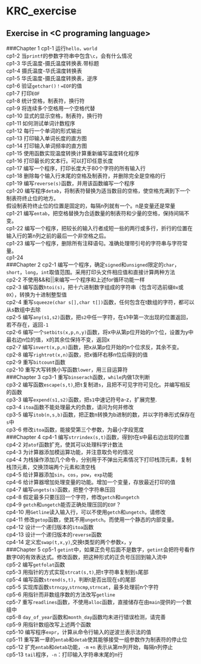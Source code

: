 KRC_exercise
============

Exercise in &lt;C programing language>
--------------------------------------
###Chapter 1
cp1-1  运行`hello，world`  
cp1-2  当`printf`的参数字符串中包含`\c`，会有什么情况  
cp1-3  华氏温度-摄氏温度转换表.带标题  
cp1-4  摄氏温度-华氏温度转换表  
cp1-5  华氏温度-摄氏温度转换表，逆序  
cp1-6  验证`getchar()！=EOF`的值<br />
cp1-7  打印`EOF`<br />
cp1-8  统计空格，制表符，换行符<br />
cp1-9  将连续多个空格用一个空格代替<br />
cp1-10 显式的显示空格，制表符，换行符<br />
cp1-11 如何测试单词计数程序<br />
cp1-12 每行一个单词的形式输出<br />
cp1-13 打印输入单词长度的直方图<br />
cp1-14 打印输入单词频率的直方图<br />
cp1-15 使用函数实现温度转换计算重新编写温度转化程序<br />
cp1-16 打印最长的文本行。可以打印任意长度<br />
cp1-17 编写一个程序，打印长度大于80个字符的所有输入行<br />
cp1-18 删除每个输入行末尾的空格及制表符，并删除完全是空格的行<br />
cp1-19 编写`reverse(s)`函数，并用该函数编写一个程序<br />
cp1-20 编写程序`detab`，将制表符替换为适当数目的空格，使空格充满到下一个制表符终止位的地方。<br />假设制表符终止位的位置是固定的，每隔n列就有一个。n是变量还是常量<br />
cp1-21 编写`entab`，把空格替换为合适数量的制表符和少量的空格，保持间隔不变。<br />
cp1-22 编写一个程序，把较长的输入行者成短一些的两行或多行，折行的位置在输入行的第n列之前的最后一个非空格之后。<br />
cp1-23 编写一个程序，删除所有注释语句。准确处理带引号的字符串与字符常量。<br />
cp1-24<br />
###Chapter 2
cp2-1 编写一个程序，确定`signed`和`unsigned`限定的`char`，`short`，`long`，`int`取值范围。采用打印头文件相应值和直接计算两种方法<br />
cp2-2 不使用&&和||来编写一个程序和上述for循环功能一样<br />
cp2-3 编写函数`htoi(s)`，把十六进制数字组成的字符串（包含可选前缀`0x`或`0X`），转换为十进制整型值<br />
cp2-4 重写`squeeze(char s[],char t[])`函数，任何包含在t数组的字符，都可以从s数组中去除<br />
cp2-5 编写`any(s1,s2)`函数，把`s2`中任一字符，在s1中第一次出现的位置返回，若不存在，返回`-1`<br />
cp2-6 编写一个`setbits(x,p,n,y)`函数，将x中从第p位开始的n个位，设置为y中最右边n位的值，x的其余位保持不变，返回x<br />
cp2-7 编写`invert(x,p,n)`函数，把x从第p位开始的n个位求反，其余不变。<br />
cp2-8 编写`rightrot(x,n)`函数，把x循环右移n位后得到的值<br />
cp2-9 重写`bitcount`函数<br />
cp2-10 重写大写转换小写函数`lower`，用三目运算符<br />
###Chapter 3
cp3-1 重写`binserach`函数，`while`内做1次判断<br />
cp3-2 编写函数`escape(s,t)`,把`t`复制进`s`，且把不可见字符可见化。并编写相反的函数<br />
cp3-3 编写`expend(s1,s2)`函数，把`s1`中速记符号a-z，扩展完整.<br />
cp3-4 `itoa`函数不能处理最大的负数，请问为何并修改<br />
cp3-5 编写`itob(n,s,b)`函数，把正数n转换为b进制的数，并以字符串形式保存在`s`中<br />
cp3-6 修改`itoa`函数，能接受第三个参数，为最小字段宽度<br />
###Chapter 4
cp4-1 编写`strrindex(s,t)`函数，得到t在s中最右边出现的位置<br />
cp4-2 对`atof`函数扩充，使其可以处理科学计数法<br />
cp4-3 为计算器添加模运算功能，并注意取负号的情况<br />
cp4-4 为栈操作添加几个命令，分别用于不弹出元素情况下打印栈顶元素，复制栈顶元素，交换顶端两个元素和清空栈<br />
cp4-5 给计算器添加`sin`，`cos`，`pow`，`exp`功能<br />
cp4-6 给计算器增加处理变量的功能。增加一个变量，存放最近打印的值<br />
cp4-7 编写`ungets(s)`函数，把整个字符串压回<br />
cp4-8 假定最多只要压回一个字符，修改`getch`和`ungetch`<br />
cp4-9 `getch`和`ungetch`能否正确处理压回的`EOF`？<br />
cp4-10 用`Getline`读入输入行，可以不使用`getch`和`ungetch`，请修改<br />
cp4-11 修改`getop`函数，使其不用`ungetch`。而使用一个静态的内部变量。<br />
cp4-12 设计一个递归版本的`itoa`函数<br />
cp4-13 设计一个递归版本的`reverse`函数<br />
cp4-14 定义宏`swap(t,x,y)`,交换t类型的两个参数`x`，`y`<br />
###Chapter 5
cp5-1 `getint`中，如果正负号后面不是数字，`getint`会把符号看作数字0的有效表达式。修改函数，把这种形式的正负号压回到输入流中<br />
cp5-2 编写`getfolat`函数<br />
cp5-3 用指针的方式实现`strcat(s,t)`,把`t`字符串复制到`s`尾部<br />
cp5-4 编写函数`strend(s,t)`，判断t是否出现在`s`的尾部<br />
cp5-5 实现库函数`strncpy`,`strncmp`,`strncat`，最多处理前n个字符<br />
cp5-6 用指针而非数组序数的方法改写`getline`<br />
cp5-7 重写`readlines`函数，不使用`alloc`函数，直接储存在由`main`提供的一个数组中<br />
cp5-8 `day_of_year`函数和`month_day`函数均未进行错误检测，请完善<br />
cp5-9 用指针数组改写上述两个函数<br />
cp5-10 编写程序`expr`，计算从命令行输入的逆波兰表示法的值<br />
cp5-11 重写第一章的`entab`和`detab`使其能够接受一组参数作为制表符的停止位<br />
cp5-12 扩充`entab`和`detab`功能，`-m` `+n` 表示从第m列开始，每隔n列停止<br />
cp5-13 `tail`程序，`-n`：打印输入字符串末尾的n行